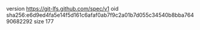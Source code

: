 version https://git-lfs.github.com/spec/v1
oid sha256:e6d9ed4fa5e14f5d161c6afaf0ab7f9c2a01b7d055c34540b8bba76490682292
size 177

